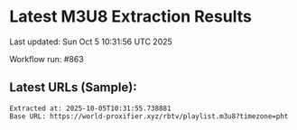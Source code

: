 # Latest M3U8 Extraction Results

Last updated: Sun Oct  5 10:31:56 UTC 2025

Workflow run: #863

## Latest URLs (Sample):
```
Extracted at: 2025-10-05T10:31:55.738881
Base URL: https://world-proxifier.xyz/rbtv/playlist.m3u8?timezone=pht

```
